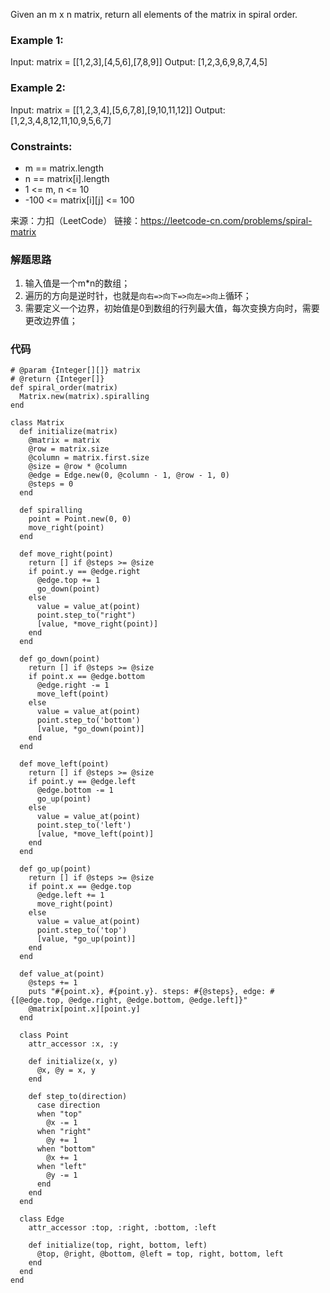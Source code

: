Given an m x n matrix, return all elements of the matrix in spiral order.

### Example 1:

Input: matrix = [[1,2,3],[4,5,6],[7,8,9]]
Output: [1,2,3,6,9,8,7,4,5]

### Example 2:

Input: matrix = [[1,2,3,4],[5,6,7,8],[9,10,11,12]]
Output: [1,2,3,4,8,12,11,10,9,5,6,7]
 

### Constraints:
- m == matrix.length
- n == matrix[i].length
- 1 <= m, n <= 10
- -100 <= matrix[i][j] <= 100

来源：力扣（LeetCode）
链接：https://leetcode-cn.com/problems/spiral-matrix


### 解题思路
1. 输入值是一个m*n的数组；
2. 遍历的方向是逆时针，也就是`向右=>向下=>向左=>向上`循环；
3. 需要定义一个边界，初始值是0到数组的行列最大值，每次变换方向时，需要更改边界值；

### 代码
```
# @param {Integer[][]} matrix
# @return {Integer[]}
def spiral_order(matrix)
  Matrix.new(matrix).spiralling
end

class Matrix
  def initialize(matrix)
    @matrix = matrix
    @row = matrix.size
    @column = matrix.first.size
    @size = @row * @column
    @edge = Edge.new(0, @column - 1, @row - 1, 0)
    @steps = 0
  end

  def spiralling
    point = Point.new(0, 0)
    move_right(point)
  end

  def move_right(point)
    return [] if @steps >= @size
    if point.y == @edge.right
      @edge.top += 1
      go_down(point)
    else
      value = value_at(point)
      point.step_to("right")
      [value, *move_right(point)]
    end
  end

  def go_down(point)
    return [] if @steps >= @size
    if point.x == @edge.bottom
      @edge.right -= 1
      move_left(point)
    else
      value = value_at(point)
      point.step_to('bottom')
      [value, *go_down(point)]
    end
  end

  def move_left(point)
    return [] if @steps >= @size
    if point.y == @edge.left
      @edge.bottom -= 1
      go_up(point)
    else
      value = value_at(point)
      point.step_to('left')
      [value, *move_left(point)]
    end
  end

  def go_up(point)
    return [] if @steps >= @size
    if point.x == @edge.top
      @edge.left += 1
      move_right(point)
    else
      value = value_at(point)
      point.step_to('top')
      [value, *go_up(point)]
    end
  end

  def value_at(point)
    @steps += 1
    puts "#{point.x}, #{point.y}. steps: #{@steps}, edge: #{[@edge.top, @edge.right, @edge.bottom, @edge.left]}"
    @matrix[point.x][point.y]
  end

  class Point
    attr_accessor :x, :y

    def initialize(x, y)
      @x, @y = x, y
    end

    def step_to(direction)
      case direction
      when "top"
        @x -= 1
      when "right"
        @y += 1
      when "bottom"
        @x += 1
      when "left"
        @y -= 1
      end
    end
  end

  class Edge
    attr_accessor :top, :right, :bottom, :left

    def initialize(top, right, bottom, left)
      @top, @right, @bottom, @left = top, right, bottom, left
    end
  end
end
```